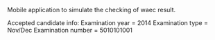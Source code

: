 Mobile application to simulate the checking of waec result.

Accepted candidate info:
Examination year = 2014
Examination type = Nov/Dec
Examination number = 5010101001
